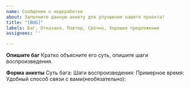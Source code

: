 ```yaml
---
name: Сообщение о недоработке
about: Заполните данную анкету для улучшения нашего проекта!
title: "[BUG]"
labels: Баг, Отказано, Повтор, Срочно, Хорошее предложение
assignees: ''

---
```


**Опишите баг**
Кратко объясните его суть, опишите шаги воспроизведения.

**Форма анкеты**
Суть бага:
Шаги воспроизведения:
Примерное время:
Удобный способ связи с вами(необязательно):
